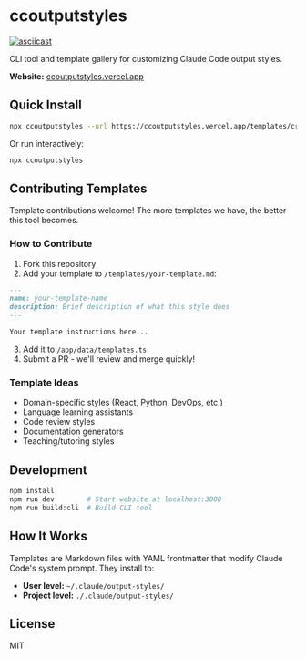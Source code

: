 # ccoutputstyles

[![asciicast](https://asciinema.org/a/dJLG9t7nNy3QtDM4r5H87y5Jr.svg)](https://asciinema.org/a/dJLG9t7nNy3QtDM4r5H87y5Jr)

CLI tool and template gallery for customizing Claude Code output styles.

**Website:** [ccoutputstyles.vercel.app](https://ccoutputstyles.vercel.app)

## Quick Install

```bash
npx ccoutputstyles --url https://ccoutputstyles.vercel.app/templates/critical-code-reviewer
```

Or run interactively:
```bash
npx ccoutputstyles
```

## Contributing Templates

Template contributions welcome! The more templates we have, the better this tool becomes.

### How to Contribute

1. Fork this repository
2. Add your template to `/templates/your-template.md`:
```markdown
---
name: your-template-name
description: Brief description of what this style does
---

Your template instructions here...
```

3. Add it to `/app/data/templates.ts`
4. Submit a PR - we'll review and merge quickly!

### Template Ideas
- Domain-specific styles (React, Python, DevOps, etc.)
- Language learning assistants
- Code review styles
- Documentation generators
- Teaching/tutoring styles

## Development

```bash
npm install
npm run dev        # Start website at localhost:3000
npm run build:cli  # Build CLI tool
```

## How It Works

Templates are Markdown files with YAML frontmatter that modify Claude Code's system prompt. They install to:
- **User level:** `~/.claude/output-styles/`
- **Project level:** `./.claude/output-styles/`

## License

MIT